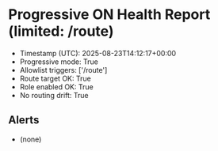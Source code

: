 # Progressive ON Health Report (limited: /route)

- Timestamp (UTC): 2025-08-23T14:12:17+00:00
- Progressive mode: True
- Allowlist triggers: ['/route']
- Route target OK: True
- Role enabled OK: True
- No routing drift: True

## Alerts
- (none)

